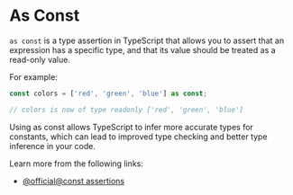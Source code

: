 # As Const

`as const` is a type assertion in TypeScript that allows you to assert that an expression has a specific type, and that its value should be treated as a read-only value.

For example:

```typescript
const colors = ['red', 'green', 'blue'] as const;

// colors is now of type readonly ['red', 'green', 'blue']
```

Using as const allows TypeScript to infer more accurate types for constants, which can lead to improved type checking and better type inference in your code.

Learn more from the following links:

- [@official@const assertions](https://www.typescriptlang.org/docs/handbook/release-notes/typescript-3-4.html#const-assertions)

